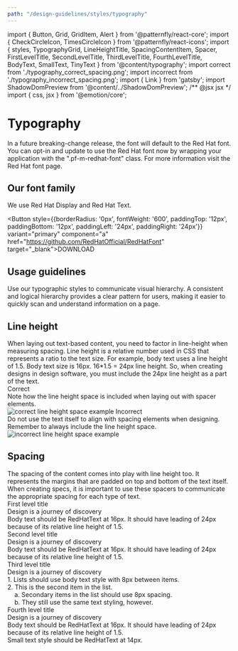```yaml
---
path: "/design-guidelines/styles/typography"
---
```

import { Button, Grid, GridItem, Alert } from '@patternfly/react-core';
import { CheckCircleIcon, TimesCircleIcon } from '@patternfly/react-icons';
import { styles, TypographyGrid, LineHeightTitle, SpacingContentItem, Spacer, FirstLevelTitle, SecondLevelTitle, ThirdLevelTitle, FourthLevelTitle, BodyText, SmallText, TinyText } from '@content/typography';
import correct from './typography_correct_spacing.png';
import incorrect from './typography_incorrect_spacing.png';
import { Link } from 'gatsby';
import ShadowDomPreview from '@content/../ShadowDomPreview';
/** @jsx jsx */
import { css, jsx } from '@emotion/core';

# Typography

<ShadowDomPreview isReact>
  <Alert
    variant="info"
    title="Opt-in feature"
    class="pf-u-my-md"
    isInline
  >In a future breaking-change release, the font will default to the Red Hat font. You can opt-in and update to use the Red Hat font now by wrapping your application with the ".pf-m-redhat-font" class. For more information visit the <Link to="/documentation/react/red-hat-font">Red Hat font</Link> page.</Alert>
</ShadowDomPreview>

## Our font family
We use Red Hat Display and Red Hat Text.

<Button style={{borderRadius: '0px', fontWeight: '600', paddingTop: '12px', paddingBottom: '12px', paddingLeft: '24px', paddingRight: '24px'}} variant="primary" component="a" href="https://github.com/RedHatOfficial/RedHatFont" target="_blank">DOWNLOAD</Button>

## Usage guidelines
Use our typographic styles to communicate visual hierarchy. A consistent and logical hierarchy provides a clear pattern for users, making it easier to quickly scan and understand information on a page.

<FirstLevelTitle asGrid />
<SecondLevelTitle asGrid />
<ThirdLevelTitle asGrid />
<FourthLevelTitle asGrid />
<BodyText asGrid />
<SmallText asGrid />
<TinyText asGrid />

## Line height
<div style={{marginBottom: '32px'}}>When laying out text-based content, you need to factor in line-height when measuring spacing. Line height is a relative number used in CSS that represents a ratio to the text size. For example, body text uses a line height of 1.5. Body text size is 16px. 16*1.5 = 24px line height. So, when creating designs in design software, you must include the 24px line height as a part of the text.</div>

<Grid>
  <GridItem span={5}>
    <LineHeightTitle>
      <CheckCircleIcon color="#52A549" />
      <span style={{color: '#151515', marginLeft: '8px'}}>Correct</span>
    </LineHeightTitle>
    <div>Note how the line height space is included when laying out with spacer elements.</div>
    <img alt="correct line height space example" style={{maxHeight: '170px', padding: '16px'}} src={correct} />
  </GridItem>
  <GridItem span={2}></GridItem>
  <GridItem span={5}>
    <LineHeightTitle>
      <TimesCircleIcon color="#CC0000" />
      <span style={{color: '#151515', marginLeft: '8px'}}>Incorrect</span>
    </LineHeightTitle>
    <div>Do not use the text itself to align with spacing elements when designing. Remember to always include the line height space.</div>
    <img alt="incorrect line height space example" style={{maxHeight: '125px', padding: '16px'}} src={incorrect} />
  </GridItem>
</Grid>

## Spacing
<div style={{marginBottom: '32px'}}>The spacing of the content comes into play with line height too. It represents the margins that are padded on top and bottom of the text itself. When creating specs, it is important to use these spacers to communicate the appropriate spacing for each type of text.</div>

<div style={{display: 'flex', marginBottom: '32px'}}>
  <Spacer size="8" color="8" description="8px" />
  <Spacer size="16" color="16" description="16px" />
  <Spacer size="24" color="24" description="24px" />
  <Spacer size="24" description="Line Height" showBorder />
</div>

<Grid>
  <GridItem span={12}>
    <div css={styles.spacingItemStyle}>
      <div css={styles.spacingTitleStyle}>First level title</div>  
    </div>
    <Spacer size="8" color="8"/>
    <div css={styles.spacingItemStyle}>
      <FirstLevelTitle>Design is a journey of discovery</FirstLevelTitle>
    </div>
    <Spacer size="16" color="16" />
    <div css={styles.spacingItemStyle}>
      <BodyText>Body text should be RedHatText at 16px. It should have leading of 24px because of its relative line height of 1.5.</BodyText>
    </div>
    <Spacer size="24" color="24" />
    <div css={styles.spacingItemStyle}>
      <div css={styles.spacingTitleStyle}>Second level title</div>
    </div>
    <Spacer size="8" color="8"/>
    <div css={styles.spacingItemStyle}>
      <SecondLevelTitle>Design is a journey of discovery</SecondLevelTitle>
    </div>
    <Spacer size="16" color="16" />
    <div css={styles.spacingItemStyle}>
      <BodyText>Body text should be RedHatText at 16px. It should have leading of 24px because of its relative line height of 1.5.</BodyText>
    </div>
    <Spacer size="24" color="24" />
    <div css={styles.spacingItemStyle}>
      <div css={styles.spacingTitleStyle}>Third level title</div>
    </div>
    <Spacer size="8" color="8"/>
    <div css={styles.spacingItemStyle}>
      <ThirdLevelTitle>Design is a journey of discovery</ThirdLevelTitle>
    </div>
    <Spacer size="16" color="16" />
    <div css={styles.spacingItemStyle}>
      <BodyText>1. Lists should use body text style with 8px between items.</BodyText>
    </div>
    <Spacer size="8" color="8" />
    <div css={styles.spacingItemStyle}>
      <BodyText>2. This is the second item in the list.</BodyText>
    </div>
    <Spacer size="8" color="8" />
    <div css={styles.spacingItemStyle}>
      <BodyText>&nbsp;&nbsp;&nbsp;&nbsp;a. Secondary items in the list should use 8px spacing.</BodyText>
    </div>
    <Spacer size="8" color="8" />
    <div css={styles.spacingItemStyle}>
      <BodyText>&nbsp;&nbsp;&nbsp;&nbsp;b. They still use the same text styling, however.</BodyText>
    </div>
    <Spacer size="24" color="24" />
    <div css={styles.spacingItemStyle}>
      <div css={styles.spacingTitleStyle}>Fourth level title</div>
    </div>
    <Spacer size="8" color="8" />
    <div css={styles.spacingItemStyle}>
      <FourthLevelTitle>Design is a journey of discovery</FourthLevelTitle>
    </div>
    <Spacer size="16" color="16" />
    <div css={styles.spacingItemStyle}>
      <BodyText>Body text should be RedHatText at 16px. It should have leading of 24px because of its relative line height of 1.5.</BodyText>
    </div>
    <Spacer size="24" color="24" />
    <div css={styles.spacingItemStyle}>
      <SmallText>Small text style should be RedHatText at 14px.</SmallText>
    </div>
  </GridItem>
</Grid>
